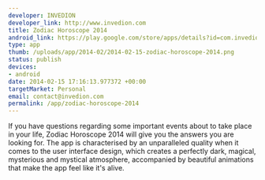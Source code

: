 ```yaml
--- 
developer: INVEDION
developer_link: http://www.invedion.com
title: Zodiac Horoscope 2014
android_link: https://play.google.com/store/apps/details?id=com.invedion.Horoscope
type: app
thumb: /uploads/app/2014-02/2014-02-15-zodiac-horoscope-2014.png
status: publish
devices: 
- android
date: 2014-02-15 17:16:13.977372 +00:00
targetMarket: Personal
email: contact@invedion.com
permalink: /app/zodiac-horoscope-2014
---
```


If you have questions regarding some important events about to take place in your life, Zodiac Horoscope 2014 will give you the answers you are looking for. The app is characterised by an unparalleled quality when it comes to the user interface design, which creates a perfectly dark, magical, mysterious and mystical atmosphere, accompanied by beautiful animations that make the app feel like it's alive.
